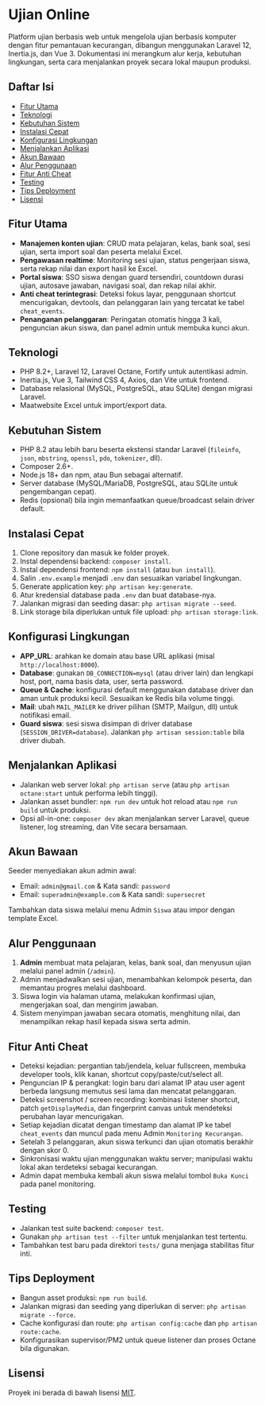 # Ujian Online

Platform ujian berbasis web untuk mengelola ujian berbasis komputer dengan fitur pemantauan kecurangan, dibangun menggunakan Laravel 12, Inertia.js, dan Vue 3. Dokumentasi ini merangkum alur kerja, kebutuhan lingkungan, serta cara menjalankan proyek secara lokal maupun produksi.

## Daftar Isi
- [Fitur Utama](#fitur-utama)
- [Teknologi](#teknologi)
- [Kebutuhan Sistem](#kebutuhan-sistem)
- [Instalasi Cepat](#instalasi-cepat)
- [Konfigurasi Lingkungan](#konfigurasi-lingkungan)
- [Menjalankan Aplikasi](#menjalankan-aplikasi)
- [Akun Bawaan](#akun-bawaan)
- [Alur Penggunaan](#alur-penggunaan)
- [Fitur Anti Cheat](#fitur-anti-cheat)
- [Testing](#testing)
- [Tips Deployment](#tips-deployment)
- [Lisensi](#lisensi)

## Fitur Utama
- **Manajemen konten ujian**: CRUD mata pelajaran, kelas, bank soal, sesi ujian, serta import soal dan peserta melalui Excel.
- **Pengawasan realtime**: Monitoring sesi ujian, status pengerjaan siswa, serta rekap nilai dan export hasil ke Excel.
- **Portal siswa**: SSO siswa dengan guard tersendiri, countdown durasi ujian, autosave jawaban, navigasi soal, dan rekap nilai akhir.
- **Anti cheat terintegrasi**: Deteksi fokus layar, penggunaan shortcut mencurigakan, devtools, dan pelanggaran lain yang tercatat ke tabel `cheat_events`.
- **Penanganan pelanggaran**: Peringatan otomatis hingga 3 kali, penguncian akun siswa, dan panel admin untuk membuka kunci akun.

## Teknologi
- PHP 8.2+, Laravel 12, Laravel Octane, Fortify untuk autentikasi admin.
- Inertia.js, Vue 3, Tailwind CSS 4, Axios, dan Vite untuk frontend.
- Database relasional (MySQL, PostgreSQL, atau SQLite) dengan migrasi Laravel.
- Maatwebsite Excel untuk import/export data.

## Kebutuhan Sistem
- PHP 8.2 atau lebih baru beserta ekstensi standar Laravel (`fileinfo`, `json`, `mbstring`, `openssl`, `pdo`, `tokenizer`, dll).
- Composer 2.6+.
- Node.js 18+ dan npm, atau Bun sebagai alternatif.
- Server database (MySQL/MariaDB, PostgreSQL, atau SQLite untuk pengembangan cepat).
- Redis (opsional) bila ingin memanfaatkan queue/broadcast selain driver default.

## Instalasi Cepat
1. Clone repository dan masuk ke folder proyek.
2. Instal dependensi backend: `composer install`.
3. Instal dependensi frontend: `npm install` (atau `bun install`).
4. Salin `.env.example` menjadi `.env` dan sesuaikan variabel lingkungan.
5. Generate application key: `php artisan key:generate`.
6. Atur kredensial database pada `.env` dan buat database-nya.
7. Jalankan migrasi dan seeding dasar: `php artisan migrate --seed`.
8. Link storage bila diperlukan untuk file upload: `php artisan storage:link`.

## Konfigurasi Lingkungan
- **APP_URL**: arahkan ke domain atau base URL aplikasi (misal `http://localhost:8000`).
- **Database**: gunakan `DB_CONNECTION=mysql` (atau driver lain) dan lengkapi host, port, nama basis data, user, serta password.
- **Queue & Cache**: konfigurasi default menggunakan database driver dan aman untuk produksi kecil. Sesuaikan ke Redis bila volume tinggi.
- **Mail**: ubah `MAIL_MAILER` ke driver pilihan (SMTP, Mailgun, dll) untuk notifikasi email.
- **Guard siswa**: sesi siswa disimpan di driver database (`SESSION_DRIVER=database`). Jalankan `php artisan session:table` bila driver diubah.

## Menjalankan Aplikasi
- Jalankan web server lokal: `php artisan serve` (atau `php artisan octane:start` untuk performa lebih tinggi).
- Jalankan asset bundler: `npm run dev` untuk hot reload atau `npm run build` untuk produksi.
- Opsi all-in-one: `composer dev` akan menjalankan server Laravel, queue listener, log streaming, dan Vite secara bersamaan.

## Akun Bawaan
Seeder menyediakan akun admin awal:
- Email: `admin@gmail.com` & Kata sandi: `password`
- Email: `superadmin@example.com` & Kata sandi: `supersecret`

Tambahkan data siswa melalui menu Admin `Siswa` atau impor dengan template Excel.

## Alur Penggunaan
1. **Admin** membuat mata pelajaran, kelas, bank soal, dan menyusun ujian melalui panel admin (`/admin`).
2. Admin menjadwalkan sesi ujian, menambahkan kelompok peserta, dan memantau progres melalui dashboard.
3. Siswa login via halaman utama, melakukan konfirmasi ujian, mengerjakan soal, dan mengirim jawaban.
4. Sistem menyimpan jawaban secara otomatis, menghitung nilai, dan menampilkan rekap hasil kepada siswa serta admin.

## Fitur Anti Cheat
- Deteksi kejadian: pergantian tab/jendela, keluar fullscreen, membuka developer tools, klik kanan, shortcut copy/paste/cut/select all.
- Penguncian IP & perangkat: login baru dari alamat IP atau user agent berbeda langsung memutus sesi lama dan mencatat pelanggaran.
- Deteksi screenshot / screen recording: kombinasi listener shortcut, patch `getDisplayMedia`, dan fingerprint canvas untuk mendeteksi perubahan layar mencurigakan.
- Setiap kejadian dicatat dengan timestamp dan alamat IP ke tabel `cheat_events` dan muncul pada menu Admin `Monitoring Kecurangan`.
- Setelah 3 pelanggaran, akun siswa terkunci dan ujian otomatis berakhir dengan skor 0.
- Sinkronisasi waktu ujian menggunakan waktu server; manipulasi waktu lokal akan terdeteksi sebagai kecurangan.
- Admin dapat membuka kembali akun siswa melalui tombol `Buka Kunci` pada panel monitoring.

## Testing
- Jalankan test suite backend: `composer test`.
- Gunakan `php artisan test --filter` untuk menjalankan test tertentu.
- Tambahkan test baru pada direktori `tests/` guna menjaga stabilitas fitur inti.

## Tips Deployment
- Bangun asset produksi: `npm run build`.
- Jalankan migrasi dan seeding yang diperlukan di server: `php artisan migrate --force`.
- Cache konfigurasi dan route: `php artisan config:cache` dan `php artisan route:cache`.
- Konfigurasikan supervisor/PM2 untuk queue listener dan proses Octane bila digunakan.

## Lisensi
Proyek ini berada di bawah lisensi [MIT](https://opensource.org/licenses/MIT).
